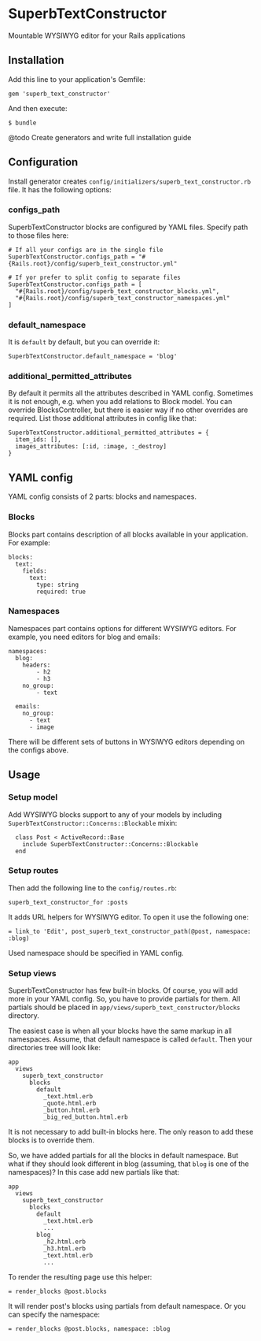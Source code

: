 # SuperbTextConstructor

Mountable WYSIWYG editor for your Rails applications

## Installation

Add this line to your application's Gemfile:

    gem 'superb_text_constructor'

And then execute:

    $ bundle

@todo Create generators and write full installation guide

## Configuration

Install generator creates `config/initializers/superb_text_constructor.rb` file. It has the following options:

### configs_path

SuperbTextConstructor blocks are configured by YAML files. Specify path to those files here:

    # If all your configs are in the single file
    SuperbTextConstructor.configs_path = "#{Rails.root}/config/superb_text_constructor.yml"

    # If yor prefer to split config to separate files
    SuperbTextConstructor.configs_path = [
      "#{Rails.root}/config/superb_text_constructor_blocks.yml",
      "#{Rails.root}/config/superb_text_constructor_namespaces.yml"
    ]

### default_namespace

It is `default` by default, but you can override it:

    SuperbTextConstructor.default_namespace = 'blog'

### additional_permitted_attributes

By default it permits all the attributes described in YAML config. Sometimes it is not enough, e.g. when you add relations to Block model. You can override BlocksController, but there is easier way if no other overrides are required. List those additional attributes in config like that:

    SuperbTextConstructor.additional_permitted_attributes = {
      item_ids: [],
      images_attributes: [:id, :image, :_destroy]
    }

## YAML config

YAML config consists of 2 parts: blocks and namespaces.

### Blocks

Blocks part contains description of all blocks available in your application. For example:

    blocks:
      text:
        fields:
          text:
            type: string
            required: true

### Namespaces

Namespaces part contains options for different WYSIWYG editors. For example, you need editors for blog and emails:

    namespaces:
      blog:
        headers:
            - h2
            - h3
        no_group:
            - text

      emails:
        no_group:
          - text
          - image

There will be different sets of buttons in WYSIWYG editors depending on the configs above.

## Usage

### Setup model

Add WYSIWYG blocks support to any of your models by including `SuperbTextConstructor::Concerns::Blockable` mixin:

      class Post < ActiveRecord::Base
        include SuperbTextConstructor::Concerns::Blockable
      end

### Setup routes

Then add the following line to the `config/routes.rb`:

    superb_text_constructor_for :posts

It adds URL helpers for WYSIWYG editor. To open it use the following one:

    = link_to 'Edit', post_superb_text_constructor_path(@post, namespace: :blog)

Used namespace should be specified in YAML config.

### Setup views

SuperbTextConstructor has few built-in blocks. Of course, you will add more in your YAML config. So, you have to provide partials for them. All partials should be placed in `app/views/superb_text_constructor/blocks` directory.

The easiest case is when all your blocks have the same markup in all namespaces. Assume, that default namespace is called `default`. Then your directories tree will look like:

    app
      views
        superb_text_constructor
          blocks
            default
              _text.html.erb
              _quote.html.erb
              _button.html.erb
              _big_red_button.html.erb

It is not necessary to add built-in blocks here. The only reason to add these blocks is to override them.

So, we have added partials for all the blocks in default namespace. But what if they should look different in blog (assuming, that `blog` is one of the namespaces)? In this case add new partials like that:

    app
      views
        superb_text_constructor
          blocks
            default
              _text.html.erb
              ...
            blog
              _h2.html.erb
              _h3.html.erb
              _text.html.erb
              ...

To render the resulting page use this helper:

    = render_blocks @post.blocks

It will render post's blocks using partials from default namespace. Or you can specify the namespace:

    = render_blocks @post.blocks, namespace: :blog